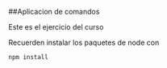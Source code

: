 ##Aplicacion de comandos

Este es el ejercicio del curso

Recuerden instalar los paquetes de node con

```
npm install
```